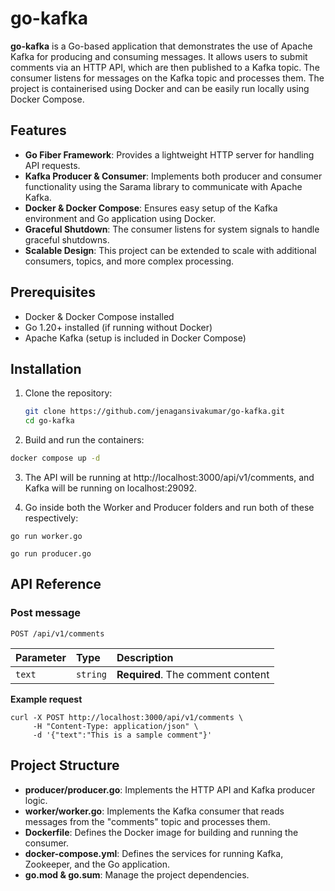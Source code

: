
# go-kafka

**go-kafka** is a Go-based application that demonstrates the use of Apache Kafka for producing and consuming messages. It allows users to submit comments via an HTTP API, which are then published to a Kafka topic. The consumer listens for messages on the Kafka topic and processes them. The project is containerised using Docker and can be easily run locally using Docker Compose.


## Features

- **Go Fiber Framework**: Provides a lightweight HTTP server for handling API requests.
- **Kafka Producer & Consumer**: Implements both producer and consumer functionality using the Sarama library to communicate with Apache Kafka.
- **Docker & Docker Compose**: Ensures easy setup of the Kafka environment and Go application using Docker.
- **Graceful Shutdown**: The consumer listens for system signals to handle graceful shutdowns.
- **Scalable Design**: This project can be extended to scale with additional consumers, topics, and more complex processing.

## Prerequisites

- Docker & Docker Compose installed
- Go 1.20+ installed (if running without Docker)
- Apache Kafka (setup is included in Docker Compose)

## Installation

1. Clone the repository:
   ```bash
   git clone https://github.com/jenagansivakumar/go-kafka.git
   cd go-kafka 
2. Build and run the containers:

```bash
docker compose up -d
```
3. The API will be running at http://localhost:3000/api/v1/comments, and Kafka 
will be running on localhost:29092.

4. Go inside both the Worker and Producer folders and run both of these respectively:
```
go run worker.go

```
```
go run producer.go

```
## API Reference

### Post message

```http
POST /api/v1/comments
```

| Parameter | Type     | Description                |
| :-------- | :------- | :------------------------- |
| `text` | `string` |**Required**. The comment content|

**Example request**
```
curl -X POST http://localhost:3000/api/v1/comments \
     -H "Content-Type: application/json" \
     -d '{"text":"This is a sample comment"}'

```

## Project Structure

- **producer/producer.go**: Implements the HTTP API and Kafka producer logic.
- **worker/worker.go**: Implements the Kafka consumer that reads messages from the "comments" topic and processes them.
- **Dockerfile**: Defines the Docker image for building and running the consumer.
- **docker-compose.yml**: Defines the services for running Kafka, Zookeeper, and the Go application.
- **go.mod & go.sum**: Manage the project dependencies.
